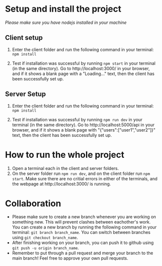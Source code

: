 # Setup and install the project
_Please make sure you have nodejs installed in your machine_


## Client setup
1. Enter the client folder and run the following command in your terminal:
    `npm install`

2. Test if installation was successful by running `npm start` in your terminal (in the same directory). Go to http://localhost:3000/ in your browser, and if it shows a blank page with a "Loading..." text, then the client has been successfully set up.


## Server Setup
1. Enter the client folder and run the following command in your terminal:
    `npm install`

2. Test if installation was successful by running `npm run dev` in your terminal (in the same directory). Go to http://localhost:5000/api in your browser, and if it shows a blank page with "{"users":["user1","user2"]}" text, then the client has been successfully set up.


# How to run the whole project
1. Open a terminal each in the client and server folders.
2. On the server folder run `npm run dev`, and on the client folder run `npm start`. Make sure there are no critial errors in either of the terminals, and the webpage at http://localhost:3000/ is running.



# Collaboration
* Please make sure to create a new branch whenever you are working on something new. This will prevent clashes between eachother's work. You can create a new branch by running the following command in your terminal: `git branch branch_name`. You can switch between branches using `git checkout branch_name`.
* After finishing working on your branch, you can push it to github using `git push -u origin branch_name`.
* Remember to put through a pull request and merge your branch to the main branch! Feel free to approve your own pull requests.
